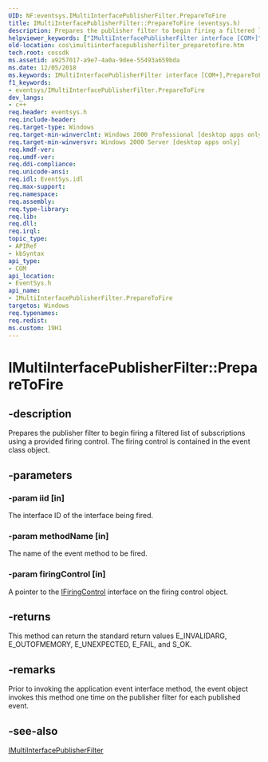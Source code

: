 ```yaml
---
UID: NF:eventsys.IMultiInterfacePublisherFilter.PrepareToFire
title: IMultiInterfacePublisherFilter::PrepareToFire (eventsys.h)
description: Prepares the publisher filter to begin firing a filtered list of subscriptions using a provided firing control. The firing control is contained in the event class object.helpviewer_keywords: ["IMultiInterfacePublisherFilter interface [COM+]","PrepareToFire method","IMultiInterfacePublisherFilter.PrepareToFire","IMultiInterfacePublisherFilter::PrepareToFire","PrepareToFire","PrepareToFire method [COM+]","PrepareToFire method [COM+]","IMultiInterfacePublisherFilter interface","_cos_MultiInterfacePublisherFilter_PrepareToFire","cos.imultiinterfacepublisherfilter_preparetofire","eventsys/IMultiInterfacePublisherFilter::PrepareToFire"]
old-location: cos\imultiinterfacepublisherfilter_preparetofire.htm
tech.root: cossdk
ms.assetid: a9257017-a9e7-4a0a-9dee-55493a659bda
ms.date: 12/05/2018
ms.keywords: IMultiInterfacePublisherFilter interface [COM+],PrepareToFire method, IMultiInterfacePublisherFilter.PrepareToFire, IMultiInterfacePublisherFilter::PrepareToFire, PrepareToFire, PrepareToFire method [COM+], PrepareToFire method [COM+],IMultiInterfacePublisherFilter interface, _cos_MultiInterfacePublisherFilter_PrepareToFire, cos.imultiinterfacepublisherfilter_preparetofire, eventsys/IMultiInterfacePublisherFilter::PrepareToFire
f1_keywords:
- eventsys/IMultiInterfacePublisherFilter.PrepareToFire
dev_langs:
- c++
req.header: eventsys.h
req.include-header: 
req.target-type: Windows
req.target-min-winverclnt: Windows 2000 Professional [desktop apps only]
req.target-min-winversvr: Windows 2000 Server [desktop apps only]
req.kmdf-ver: 
req.umdf-ver: 
req.ddi-compliance: 
req.unicode-ansi: 
req.idl: EventSys.idl
req.max-support: 
req.namespace: 
req.assembly: 
req.type-library: 
req.lib: 
req.dll: 
req.irql: 
topic_type:
- APIRef
- kbSyntax
api_type:
- COM
api_location:
- EventSys.h
api_name:
- IMultiInterfacePublisherFilter.PrepareToFire
targetos: Windows
req.typenames: 
req.redist: 
ms.custom: 19H1
---
```


# IMultiInterfacePublisherFilter::PrepareToFire


## -description


Prepares the publisher filter to begin firing a filtered list of subscriptions using a provided firing control. The firing control is contained in the event class object.


## -parameters




### -param iid [in]

The interface ID of the interface being fired.


### -param methodName [in]

The name of the event method to be fired.


### -param firingControl [in]

A pointer to the <a href="https://docs.microsoft.com/windows/desktop/api/eventsys/nn-eventsys-ifiringcontrol">IFiringControl</a> interface on the firing control object.


## -returns



This method can return the standard return values E_INVALIDARG, E_OUTOFMEMORY, E_UNEXPECTED, E_FAIL, and S_OK.




## -remarks



Prior to invoking the application event interface method, the event object invokes this method one time on the publisher filter for each published event.




## -see-also




<a href="https://docs.microsoft.com/windows/desktop/api/eventsys/nn-eventsys-imultiinterfacepublisherfilter">IMultiInterfacePublisherFilter</a>
 

 

